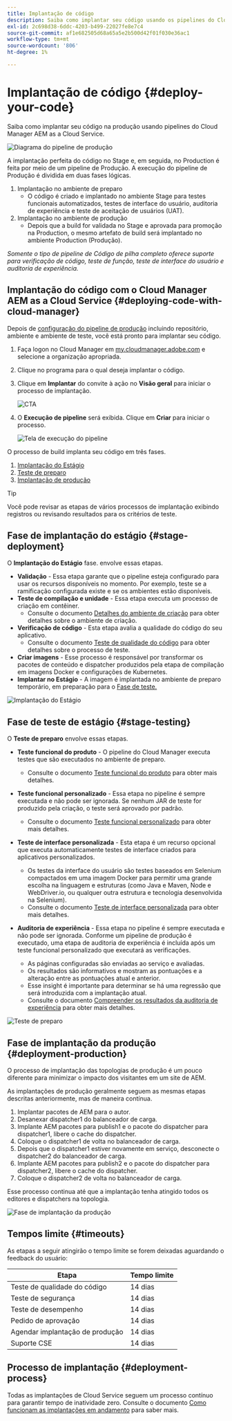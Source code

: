 ```yaml
---
title: Implantação de código
description: Saiba como implantar seu código usando os pipelines do Cloud Manager AEM as a Cloud Service.
exl-id: 2c698d38-6ddc-4203-b499-22027fe8e7c4
source-git-commit: af1e682505d68a65a5e2b500d42f01f030e36ac1
workflow-type: tm+mt
source-wordcount: '806'
ht-degree: 1%

---
```



# Implantação de código {#deploy-your-code}

Saiba como implantar seu código na produção usando pipelines do Cloud Manager AEM as a Cloud Service.

![Diagrama do pipeline de produção](./assets/configure-pipeline/production-pipeline-diagram.png)

A implantação perfeita do código no Stage e, em seguida, no Production é feita por meio de um pipeline de Produção. A execução do pipeline de Produção é dividida em duas fases lógicas.

1. Implantação no ambiente de preparo
   * O código é criado e implantado no ambiente Stage para testes funcionais automatizados, testes de interface do usuário, auditoria de experiência e teste de aceitação de usuários (UAT).
1. Implantação no ambiente de produção
   * Depois que a build for validada no Stage e aprovada para promoção na Production, o mesmo artefato de build será implantado no ambiente Production (Produção).

_Somente o tipo de pipeline de Código de pilha completo oferece suporte para verificação de código, teste de função, teste de interface do usuário e auditoria de experiência._

## Implantação do código com o Cloud Manager AEM as a Cloud Service {#deploying-code-with-cloud-manager}

Depois de [configuração do pipeline de produção](/help/implementing/cloud-manager/configuring-pipelines/configuring-production-pipelines.md) incluindo repositório, ambiente e ambiente de teste, você está pronto para implantar seu código.

1. Faça logon no Cloud Manager em [my.cloudmanager.adobe.com](https://my.cloudmanager.adobe.com/) e selecione a organização apropriada.

1. Clique no programa para o qual deseja implantar o código.

1. Clique em **Implantar** do convite à ação no **Visão geral** para iniciar o processo de implantação.

   ![CTA](assets/deploy-code1.png)

1. O **Execução de pipeline** será exibida. Clique em **Criar** para iniciar o processo.

   ![Tela de execução do pipeline](assets/deploy-code2.png)

O processo de build implanta seu código em três fases.

1. [Implantação do Estágio](#stage-deployment)
1. [Teste de preparo](#stage-testing)
1. [Implantação de produção](#production-deployment)

>[!TIP]
>
>Você pode revisar as etapas de vários processos de implantação exibindo registros ou revisando resultados para os critérios de teste.

## Fase de implantação do estágio {#stage-deployment}

O **Implantação do Estágio** fase. envolve essas etapas.

* **Validação**  - Essa etapa garante que o pipeline esteja configurado para usar os recursos disponíveis no momento. Por exemplo, teste se a ramificação configurada existe e se os ambientes estão disponíveis.
* **Teste de compilação e unidade** - Essa etapa executa um processo de criação em contêiner.
   * Consulte o documento [Detalhes do ambiente de criação](/help/implementing/cloud-manager/getting-access-to-aem-in-cloud/build-environment-details.md) para obter detalhes sobre o ambiente de criação.
* **Verificação de código** - Esta etapa avalia a qualidade do código do seu aplicativo.
   * Consulte o documento [Teste de qualidade do código](/help/implementing/cloud-manager/code-quality-testing.md) para obter detalhes sobre o processo de teste.
* **Criar imagens** - Esse processo é responsável por transformar os pacotes de conteúdo e dispatcher produzidos pela etapa de compilação em imagens Docker e configurações de Kubernetes.
* **Implantar no Estágio** - A imagem é implantada no ambiente de preparo temporário, em preparação para o [Fase de teste.](#stage-testing)

![Implantação do Estágio](assets/stage-deployment.png)

## Fase de teste de estágio {#stage-testing}

O **Teste de preparo** envolve essas etapas.

* **Teste funcional do produto** - O pipeline do Cloud Manager executa testes que são executados no ambiente de preparo.
   * Consulte o documento [Teste funcional do produto](/help/implementing/cloud-manager/functional-testing.md#product-functional-testing) para obter mais detalhes.

* **Teste funcional personalizado** - Essa etapa no pipeline é sempre executada e não pode ser ignorada. Se nenhum JAR de teste for produzido pela criação, o teste será aprovado por padrão.
   * Consulte o documento [Teste funcional personalizado](/help/implementing/cloud-manager/functional-testing.md#custom-functional-testing) para obter mais detalhes.

* **Teste de interface personalizada** - Esta etapa é um recurso opcional que executa automaticamente testes de interface criados para aplicativos personalizados.
   * Os testes da interface do usuário são testes baseados em Selenium compactados em uma imagem Docker para permitir uma grande escolha na linguagem e estruturas (como Java e Maven, Node e WebDriver.io, ou qualquer outra estrutura e tecnologia desenvolvida na Selenium).
   * Consulte o documento [Teste de interface personalizada](/help/implementing/cloud-manager/functional-testing.md#custom-ui-testing) para obter mais detalhes.

* **Auditoria de experiência** - Essa etapa no pipeline é sempre executada e não pode ser ignorada. Conforme um pipeline de produção é executado, uma etapa de auditoria de experiência é incluída após um teste funcional personalizado que executará as verificações.
   * As páginas configuradas são enviadas ao serviço e avaliadas.
   * Os resultados são informativos e mostram as pontuações e a alteração entre as pontuações atual e anterior.
   * Esse insight é importante para determinar se há uma regressão que será introduzida com a implantação atual.
   * Consulte o documento [Compreender os resultados da auditoria de experiência](/help/implementing/cloud-manager/experience-audit-testing.md) para obter mais detalhes.

![Teste de preparo](assets/stage-testing.png)

## Fase de implantação da produção {#deployment-production}

O processo de implantação das topologias de produção é um pouco diferente para minimizar o impacto dos visitantes em um site de AEM.

As implantações de produção geralmente seguem as mesmas etapas descritas anteriormente, mas de maneira contínua.

1. Implantar pacotes de AEM para o autor.
1. Desanexar dispatcher1 do balanceador de carga.
1. Implante AEM pacotes para publish1 e o pacote do dispatcher para dispatcher1, libere o cache do dispatcher.
1. Coloque o dispatcher1 de volta no balanceador de carga.
1. Depois que o dispatcher1 estiver novamente em serviço, desconecte o dispatcher2 do balanceador de carga.
1. Implante AEM pacotes para publish2 e o pacote do dispatcher para dispatcher2, libere o cache do dispatcher.
1. Coloque o dispatcher2 de volta no balanceador de carga.

Esse processo continua até que a implantação tenha atingido todos os editores e dispatchers na topologia.

![Fase de implantação da produção](assets/production-deployment.png)

## Tempos limite {#timeouts}

As etapas a seguir atingirão o tempo limite se forem deixadas aguardando o feedback do usuário:

| Etapa | Tempo limite |
|--- |--- |
| Teste de qualidade do código | 14 dias |
| Teste de segurança | 14 dias |
| Teste de desempenho | 14 dias |
| Pedido de aprovação | 14 dias |
| Agendar implantação de produção | 14 dias |
| Suporte CSE | 14 dias |

## Processo de implantação {#deployment-process}

Todas as implantações de Cloud Service seguem um processo contínuo para garantir tempo de inatividade zero. Consulte o documento [Como funcionam as implantações em andamento](/help/implementing/deploying/overview.md#how-rolling-deployments-work) para saber mais.